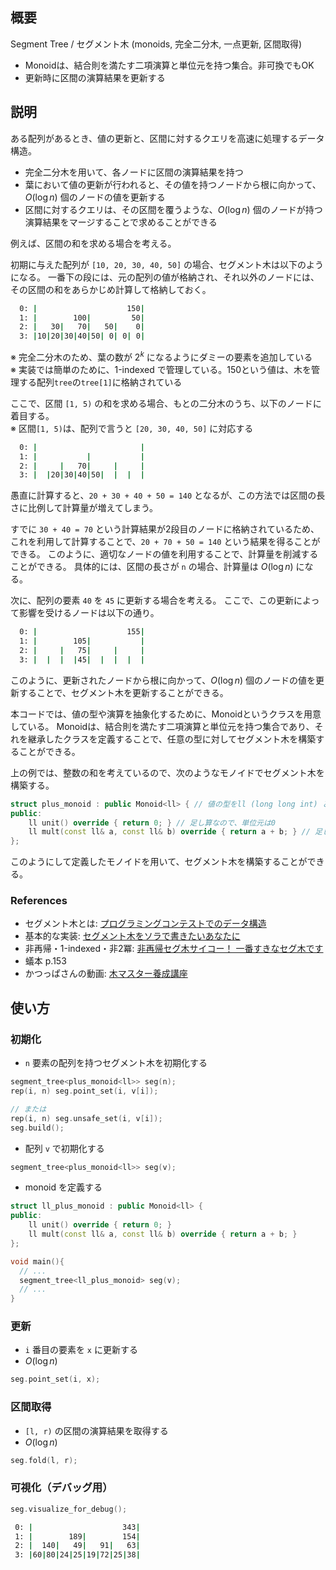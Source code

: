 ## 概要

Segment Tree / セグメント木 (monoids, 完全二分木, 一点更新, 区間取得)

- Monoidは、結合則を満たす二項演算と単位元を持つ集合。非可換でもOK
- 更新時に区間の演算結果を更新する

## 説明

ある配列があるとき、値の更新と、区間に対するクエリを高速に処理するデータ構造。

- 完全二分木を用いて、各ノードに区間の演算結果を持つ
- 葉において値の更新が行われると、その値を持つノードから根に向かって、$O(\log n)$ 個のノードの値を更新する
- 区間に対するクエリは、その区間を覆うような、$O(\log n)$ 個のノードが持つ演算結果をマージすることで求めることができる

例えば、区間の和を求める場合を考える。

初期に与えた配列が `[10, 20, 30, 40, 50]` の場合、セグメント木は以下のようになる。
一番下の段には、元の配列の値が格納され、それ以外のノードには、その区間の和をあらかじめ計算して格納しておく。

``` bash
  0: |                    150|
  1: |        100|         50|
  2: |   30|   70|   50|    0|
  3: |10|20|30|40|50| 0| 0| 0|
```

※ 完全二分木のため、葉の数が $2^k$ になるようにダミーの要素を追加している</br>
※ 実装では簡単のために、1-indexed で管理している。150という値は、木を管理する配列`tree`の`tree[1]`に格納されている

ここで、区間 `[1, 5)` の和を求める場合、もとの二分木のうち、以下のノードに着目する。</br>
※ 区間`[1, 5)`は、配列で言うと `[20, 30, 40, 50]` に対応する

``` bash
  0: |                       |
  1: |           |           |
  2: |     |   70|     |     |
  3: |  |20|30|40|50|  |  |  |
```

愚直に計算すると、`20 + 30 + 40 + 50 = 140` となるが、この方法では区間の長さに比例して計算量が増えてしまう。

すでに `30 + 40 = 70` という計算結果が2段目のノードに格納されているため、これを利用して計算することで、`20 + 70 + 50 = 140` という結果を得ることができる。
このように、適切なノードの値を利用することで、計算量を削減することができる。
具体的には、区間の長さが `n` の場合、計算量は $O(\log n)$ になる。

次に、配列の要素 `40` を `45` に更新する場合を考える。
ここで、この更新によって影響を受けるノードは以下の通り。

``` bash
  0: |                    155|
  1: |        105|           |
  2: |     |   75|     |     |
  3: |  |  |  |45|  |  |  |  |
```

このように、更新されたノードから根に向かって、$O(\log n)$ 個のノードの値を更新することで、セグメント木を更新することができる。

本コードでは、値の型や演算を抽象化するために、Monoidというクラスを用意している。
Monoidは、結合則を満たす二項演算と単位元を持つ集合であり、それを継承したクラスを定義することで、任意の型に対してセグメント木を構築することができる。

上の例では、整数の和を考えているので、次のようなモノイドでセグメント木を構築する。

``` cpp
struct plus_monoid : public Monoid<ll> { // 値の型をll (long long int) とする
public:
    ll unit() override { return 0; } // 足し算なので、単位元は0
    ll mult(const ll& a, const ll& b) override { return a + b; } // 足し算
};
```

このようにして定義したモノイドを用いて、セグメント木を構築することができる。

### References

- セグメント木とは: [プログラミングコンテストでのデータ構造](https://www.slideshare.net/iwiwi/ss-3578491)
- 基本的な実装: [セグメント木をソラで書きたいあなたに](https://tsutaj.hatenablog.com/entry/2017/03/29/204841)
- 非再帰・1-indexed・非2冪: [非再帰セグ木サイコー！ 一番すきなセグ木です](https://hcpc-hokudai.github.io/archive/structure_segtree_001.pdf)
- 蟻本 p.153
- かつっぱさんの動画: [木マスター養成講座](https://www.youtube.com/watch?v=LjhVy1ZJTMc&list=PL3Hpv03CoZ24p5a6qT0LsFKEhiDWxf_B_&index=3)

## 使い方

### 初期化

- `n` 要素の配列を持つセグメント木を初期化する

``` cpp
segment_tree<plus_monoid<ll>> seg(n);
rep(i, n) seg.point_set(i, v[i]);

// または
rep(i, n) seg.unsafe_set(i, v[i]);
seg.build();
```

- 配列 `v` で初期化する

``` cpp
segment_tree<plus_monoid<ll>> seg(v);
```

- monoid を定義する

``` cpp
struct ll_plus_monoid : public Monoid<ll> {
public:
    ll unit() override { return 0; }
    ll mult(const ll& a, const ll& b) override { return a + b; }
};

void main(){
  // ...
  segment_tree<ll_plus_monoid> seg(v);
  // ...
}
```

### 更新

- `i` 番目の要素を `x` に更新する
- $O(\log n)$

``` cpp
seg.point_set(i, x);
```

### 区間取得

- `[l, r)` の区間の演算結果を取得する
- $O(\log n)$

``` cpp
seg.fold(l, r);
```

### 可視化（デバッグ用）

``` cpp
seg.visualize_for_debug();
```

``` bash
 0: |                    343|
 1: |        189|        154|
 2: |  140|   49|   91|   63|
 3: |60|80|24|25|19|72|25|38|
```
